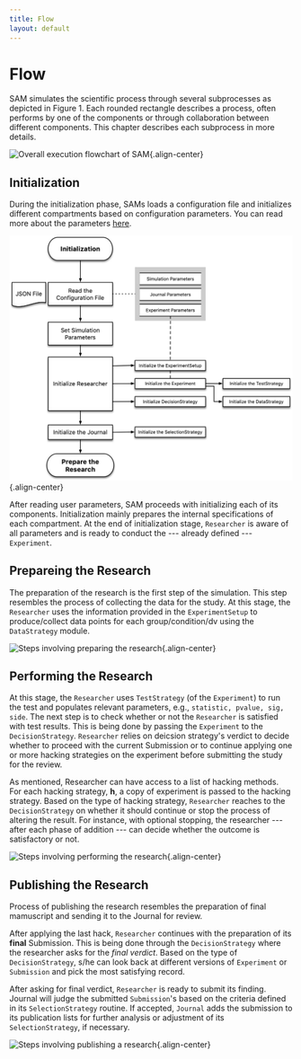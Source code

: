 ```yaml
---
title: Flow
layout: default
---
```


Flow
====

SAM simulates the scientific process through several subprocesses as
depicted in Figure 1. Each rounded rectangle describes a process, often
performs by one of the components or through collaboration between
different components. This chapter describes each subprocess in more
details.

![Overall execution flowchart of
SAM](figures/main-routine.png){.align-center}

Initialization
--------------

During the initialization phase, SAMs loads a configuration file and
initializes different compartments based on configuration parameters.
You can read more about the parameters [here](configuration-file.rst).

![](figures/initialization.png){.align-center}

After reading user parameters, SAM proceeds with initializing each of
its components. Initialization mainly prepares the internal
specifications of each compartment. At the end of initialization stage,
`Researcher` is aware of all parameters and is ready to conduct the ---
already defined --- `Experiment`.

Prepareing the Research
-----------------------

The preparation of the research is the first step of the simulation.
This step resembles the process of collecting the data for the study. At
this stage, the `Researcher` uses the information provided in the
`ExperimentSetup` to produce/collect data points for each
group/condition/dv using the `DataStrategy` module.

![Steps involving preparing the
research](figures/prepare-research.png){.align-center}

Performing the Research
-----------------------

At this stage, the `Researcher` uses `TestStrategy` (of the
`Experiment`) to run the test and populates relevant parameters, e.g.,
`statistic, pvalue, sig, side`. The next step is to check whether or not
the `Researcher` is satisfied with test results. This is being done by
passing the `Experiment` to the `DecisionStrategy`. `Researcher` relies
on deicsion strategy\'s verdict to decide whether to proceed with the
current Submission or to continue applying one or more hacking
strategies on the experiment before submitting the study for the review.

As mentioned, Researcher can have access to a list of hacking methods.
For each hacking strategy, **h**, a copy of experiment is passed to the
hacking strategy. Based on the type of hacking strategy, `Researcher`
reaches to the `DecisionStrategy` on whether it should continue or stop
the process of altering the result. For instance, with optional
stopping, the researcher --- after each phase of addition --- can decide
whether the outcome is satisfactory or not.

![Steps involving performing the
research](figures/perform-research.png){.align-center}

Publishing the Research
-----------------------

Process of publishing the research resembles the preparation of final
mamuscript and sending it to the Journal for review.

After applying the last hack, `Researcher` continues with the
preparation of its **final** Submission. This is being done through the
`DecisionStrategy` where the researcher asks for the *final verdict*.
Based on the type of `DecisionStrategy`, s/he can look back at different
versions of `Experiment` or `Submission` and pick the most satisfying
record.

After asking for final verdict, `Researcher` is ready to submit its
finding. Journal will judge the submitted `Submission`'s based on the
criteria defined in its `SelectionStrategy` routine. If accepted,
`Journal` adds the submission to its publication lists for further
analysis or adjustment of its `SelectionStrategy`, if necessary.

![Steps involving publishing a
research](figures/publish-research.png){.align-center}
